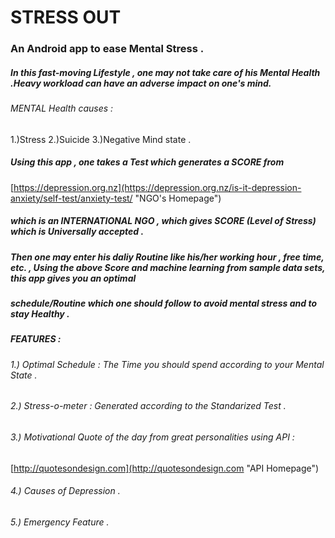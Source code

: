 # STRESS OUT
### An Android app to ease Mental Stress .

##### In this fast-moving Lifestyle , one may not take care of his Mental Health .Heavy workload can have an adverse impact on one's mind.

###### MENTAL Health causes :
1.)Stress 
2.)Suicide
3.)Negative Mind state .

##### Using this app , one takes a Test which generates a SCORE from
[https://depression.org.nz](https://depression.org.nz/is-it-depression-anxiety/self-test/anxiety-test/ "NGO's Homepage")
##### which is an INTERNATIONAL NGO , which gives SCORE (Level of Stress) which is Universally accepted .

##### Then one may enter his daliy Routine like his/her working hour , free time, etc. , Using the above Score and machine learning from sample data sets, this app gives you an optimal
##### schedule/Routine which one should follow  to avoid mental stress and to stay Healthy .

##### FEATURES :
###### 1.) Optimal Schedule : The Time you should spend according to your Mental State .
###### 2.) Stress-o-meter : Generated according to the Standarized Test .
###### 3.) Motivational Quote of the day from great personalities using API :
[http://quotesondesign.com](http://quotesondesign.com "API Homepage")
###### 4.) Causes of Depression . 
###### 5.) Emergency Feature .
